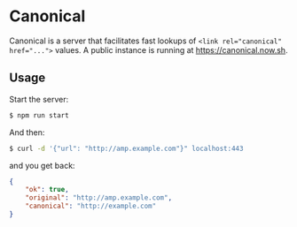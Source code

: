 # Canonical

Canonical is a server that facilitates fast lookups of `<link rel="canonical" href="...">` values.
A public instance is running at https://canonical.now.sh.

## Usage

Start the server:

```bash
$ npm run start
```

And then:

```bash
$ curl -d '{"url": "http://amp.example.com"}" localhost:443
```

and you get back:

```json
{
    "ok": true,
    "original": "http://amp.example.com",
    "canonical": "http://example.com"
}
```
